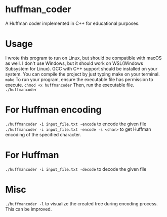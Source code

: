 # huffman_coder

A Huffman coder implemented in C++ for educational purposes.

# Usage

I wrote this program to run on Linux, but should be compatible with macOS as well. I don't use Windows, but it should work on WSL(Windows Subsystem for Linux).
GCC with C++ support should be installed on your system. You can compile the project by just typing make on your terminal.
`make`
To run your program, ensure the executable file has permission to execute.
`chmod +x huffmancoder`
Then, run the executable file.
`./huffmancoder`

# For Huffman encoding

`./huffmancoder -i input_file.txt -encode` to encode the given file
`./huffmancoder -i input_file.txt -encode -s <char>` to get Huffman encoding of the specified character. 

# For Huffman 

`./huffmancoder -i input_file.txt -decode` to decode the given file
 
# Misc

`./huffmancoder -l` to visualize the created tree during encoding process. This can be improved.